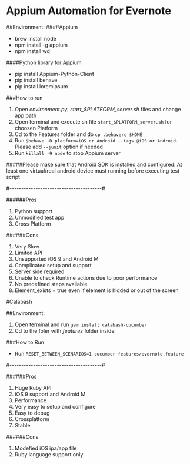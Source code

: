 # Appium Automation for Evernote

##Environment:
####Appium
- brew install node
- npm install -g appium
- npm install wd

####Python library for Appium
- pip install Appium-Python-Client
- pip install behave
- pip install loremipsum

###How to run
1. Open *environment.py*, *start_$PLATFORM_server.sh* files and change app path
2. Open terminal and execute sh file ```start_$PLATFORM_server.sh``` for choosen Platform
3. Cd to the Features folder and do ```cp .behaverc $HOME```
4. Run ```$behave -D platform=iOS or Android --tags @iOS or Android```. Please add ```--junit``` option if needed 
5. Run ```killall -9 node``` to stop Appium server

#####Please make sure that Android SDK is installed and configured. At least one virtual/real android device must running before executing test script

#---------------------------------------#

######Pros
1. Python support
2. Unmodified test app
3. Cross Platform

######Cons
1. Very Slow
2. Limited API
3. Unsupported iOS 9 and Android M
4. Complicated setup and support
5. Server side required
6. Unable to check Runtime actions due to poor performance
7. No predefined steps available
8. Element_exists = true even if element is hidded or out of the screen

#Calabash

##Environment:
1. Open terminal and run ```gem install calabash-cucumber```
2. Cd to the foler with *features* folder inside

###How to Run
- Run ```RESET_BETWEEN_SCENARIOS=1 cucumber features/evernote.feature```

#---------------------------------------#

######Pros
1. Huge Ruby API
2. iOS 9 support and Android M
3. Performance
4. Very easy to setup and configure
5. Easy to debug
6. Crossplatform
7. Stable

######Cons
1. Modefied iOS ipa/app file
2. Ruby language support only


